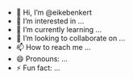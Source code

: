 - 👋 Hi, I’m @eikebenkert
- 👀 I’m interested in ...
- 🌱 I’m currently learning ...
- 💞️ I’m looking to collaborate on ...
- 📫 How to reach me ...
- 😄 Pronouns: ...
- ⚡ Fun fact: ...

<!---
eikebenkert/eikebenkert is a ✨ special ✨ repository because its `README.md` (this file) appears on your GitHub profile.
You can click the Preview link to take a look at your changes.
--->
